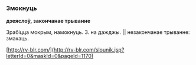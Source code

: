 ### Змокнуць
**дзеяслоў, закончанае трыванне**

Зрабіцца мокрым, намокнуць. З. на дажджы. || незакончанае трыванне: змакаць.

<a rel="author">[http://rv-blr.com/](http://rv-blr.com/slounik.jsp?letterId=0&maskId=0&pageId=1170)</a>
